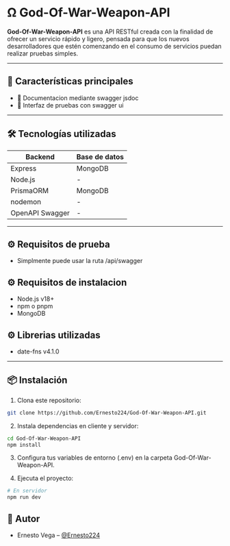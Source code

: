 # Ω God-Of-War-Weapon-API

**God-Of-War-Weapon-API** es una API RESTful creada con la finalidad de ofrecer un servicio rápido y ligero, pensada para que los nuevos desarrolladores que estén comenzando en el consumo de servicios puedan realizar pruebas simples.

---

## 🚀 Características principales

- 📄 Documentacion mediante swagger jsdoc   
- 📱 Interfaz de pruebas con swagger ui  

---

## 🛠️ Tecnologías utilizadas

| Backend        | Base de datos     |
|----------------|-------------------|
| Express        | MongoDB           |
| Node.js        | -                 |
| PrismaORM      | MongoDB           |
| nodemon        | -                 |
| OpenAPI Swagger| -                 |

---

## ⚙️ Requisitos de prueba

- Simplmente puede usar la ruta /api/swagger

## ⚙️ Requisitos de instalacion

- Node.js v18+
- npm o pnpm
- MongoDB

## ⚙️ Librerias utilizadas

- date-fns v4.1.0

---

## 📦 Instalación

1. Clona este repositorio:
```bash
git clone https://github.com/Ernesto224/God-Of-War-Weapon-API.git
```
2. Instala dependencias en cliente y servidor:
```bash
cd God-Of-War-Weapon-API
npm install
```
3. Configura tus variables de entorno (.env) en la carpeta God-Of-War-Weapon-API.

4. Ejecuta el proyecto:
```bash
# En servidor
npm run dev
```

## 👥 Autor

- Ernesto Vega – [@Ernesto224](https://github.com/Ernesto224)